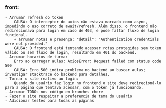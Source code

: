 ### front:

    - Arrumar refresh do token
        CAUSA: O interceptor do axios não estava marcado como async, impedindo o uso correto de await/refresh. Além disso, o frontend não redirecionava para login em caso de 403, e pode faltar fluxo de login funcional.
        + arrumar notas e presença: "detail": "Authentication credentials were not provided."
        CAUSA: O frontend está tentando acessar rotas protegidas sem token válido ou sem fluxo de login, resultando em 401 do backend.
    - Arrumar horarios de turma:
        Erro ao carregar aulas: AxiosError: Request failed com status code 500
        CAUSA: Erro 500 indica problema no backend ao buscar aulas; investigar stacktrace do backend para detalhes.
    - Tornar o site reativo ao login:
        Quando do usuário faz login no frontend o site deve redirecioná-lo para a página que tentava acessar, com o token já funcionando.
    - Arrumar TODOs nos código em branches chore
    - Fazer o site respeitar a preferencia de tema do usuário
    - Adicionar testes para todas as páginas

